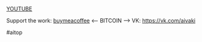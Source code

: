 
[YOUTUBE](https://www.youtube.com/channel/UCVyq2dECA_XqFo6erkiYojA)
 
Support the work: [buymeacoffee](https://www.buymeacoffee.com/aivaki)
<--
 BITCOIN 
-->
VK: https://vk.com/aivaki

#aitop
